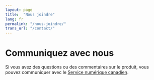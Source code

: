 ```yaml
---
layout: page
title:  "Nous joindre"
lang: fr
permalink: "/nous-joindre/"
trans_url: "/contact/"
---
```


# Communiquez avec nous

Si vous avez des questions ou des commentaires sur le produit, vous pouvez communiquer avec le [Service numérique canadien](mailto:cds-snc@tbs-sct.gc.ca). 
